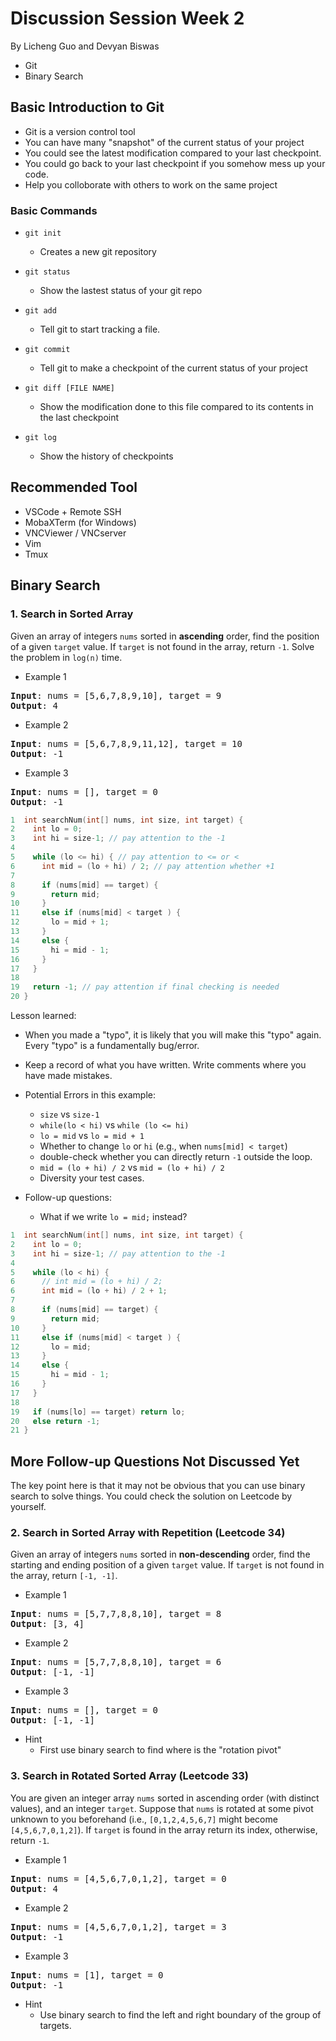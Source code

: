# Discussion Session Week 2
By Licheng Guo and Devyan Biswas

- Git
- Binary Search

## Basic Introduction to Git

- Git is a version control tool
- You can have many "snapshot" of the current status of your project
- You could see the latest modification compared to your last checkpoint.
- You could go back to your last checkpoint if you somehow mess up your code.
- Help you colloborate with others to work on the same project

### Basic Commands

- `git init` 
  - Creates a new git repository

- `git status`
  - Show the lastest status of your git repo

- `git add`
  - Tell git to start tracking a file.

- `git commit`
  - Tell git to make a checkpoint of the current status of your project

- `git diff [FILE NAME]`
  - Show the modification done to this file compared to its contents in the last checkpoint

- `git log`
  - Show the history of checkpoints

## Recommended Tool
- VSCode + Remote SSH
- MobaXTerm (for Windows)
- VNCViewer / VNCserver
- Vim
- Tmux 

## Binary Search

### 1. Search in Sorted Array

Given an array of integers `nums` sorted in **ascending** order, find the position of a given `target` value. If `target` is not found in the array, return `-1`. Solve the problem in `log(n)` time.

- Example 1
<pre>
<b>Input</b>: nums = [5,6,7,8,9,10], target = 9
<b>Output</b>: 4
</pre>

- Example 2
<pre>
<b>Input</b>: nums = [5,6,7,8,9,11,12], target = 10
<b>Output</b>: -1
</pre>

- Example 3
<pre>
<b>Input</b>: nums = [], target = 0
<b>Output</b>: -1
</pre>

```c++
1  int searchNum(int[] nums, int size, int target) {
2    int lo = 0;
3    int hi = size-1; // pay attention to the -1
4  
5    while (lo <= hi) { // pay attention to <= or <
6      int mid = (lo + hi) / 2; // pay attention whether +1
7  
8      if (nums[mid] == target) { 
9        return mid;
10     }
11     else if (nums[mid] < target ) { 
12       lo = mid + 1;
13     }
14     else {
15       hi = mid - 1;
16     }
17   }
18    
19   return -1; // pay attention if final checking is needed
20 }
```

Lesson learned:

- When you made a "typo", it is likely that you will make this "typo" again. Every "typo" is a fundamentally bug/error.
- Keep a record of what you have written. Write comments where you have made mistakes.
- Potential Errors in this example:
  - `size` vs `size-1`
  - `while(lo < hi)` vs `while (lo <= hi)`
  - `lo = mid` vs `lo = mid + 1`
  - Whether to change `lo` or `hi` (e.g., when `nums[mid] < target`)
  - double-check whether you can directly return `-1` outside the loop.
  - `mid = (lo + hi) / 2` vs `mid = (lo + hi) / 2`
  - Diversity your test cases.

- Follow-up questions:
  - What if we write `lo = mid;` instead?

```c++
1  int searchNum(int[] nums, int size, int target) {
2    int lo = 0;
3    int hi = size-1; // pay attention to the -1
4  
5    while (lo < hi) { 
6      // int mid = (lo + hi) / 2;
6      int mid = (lo + hi) / 2 + 1;
7  
8      if (nums[mid] == target) { 
9        return mid;
10     }
11     else if (nums[mid] < target ) { 
12       lo = mid;
13     }
14     else {
15       hi = mid - 1;
16     }
17   }
18    
19   if (nums[lo] == target) return lo;
20   else return -1;
21 }
```

## More Follow-up Questions Not Discussed Yet

The key point here is that it may not be obvious that you can use binary search to solve things. You could check the solution on Leetcode by yourself.

### 2. Search in Sorted Array with Repetition (Leetcode 34)

Given an array of integers `nums` sorted in **non-descending** order, find the starting and ending position of a given `target` value. If `target` is not found in the array, return `[-1, -1]`.

- Example 1
<pre>
<b>Input</b>: nums = [5,7,7,8,8,10], target = 8
<b>Output</b>: [3, 4]
</pre>

- Example 2
<pre>
<b>Input</b>: nums = [5,7,7,8,8,10], target = 6
<b>Output</b>: [-1, -1]
</pre>

- Example 3
<pre>
<b>Input</b>: nums = [], target = 0
<b>Output</b>: [-1, -1]
</pre>

- Hint
  - First use binary search to find where is the "rotation pivot"

### 3. Search in Rotated Sorted Array (Leetcode 33)

You are given an integer array `nums` sorted in ascending order (with distinct values), and an integer `target`. Suppose that `nums` is rotated at some pivot unknown to you beforehand (i.e., `[0,1,2,4,5,6,7]` might become `[4,5,6,7,0,1,2]`). If `target` is found in the array return its index, otherwise, return `-1`.

- Example 1
<pre>
<b>Input</b>: nums = [4,5,6,7,0,1,2], target = 0
<b>Output</b>: 4
</pre>

- Example 2
<pre>
<b>Input</b>: nums = [4,5,6,7,0,1,2], target = 3
<b>Output</b>: -1
</pre>

- Example 3
<pre>
<b>Input</b>: nums = [1], target = 0
<b>Output</b>: -1
</pre>

- Hint
  - Use binary search to find the left and right boundary of the group of targets.